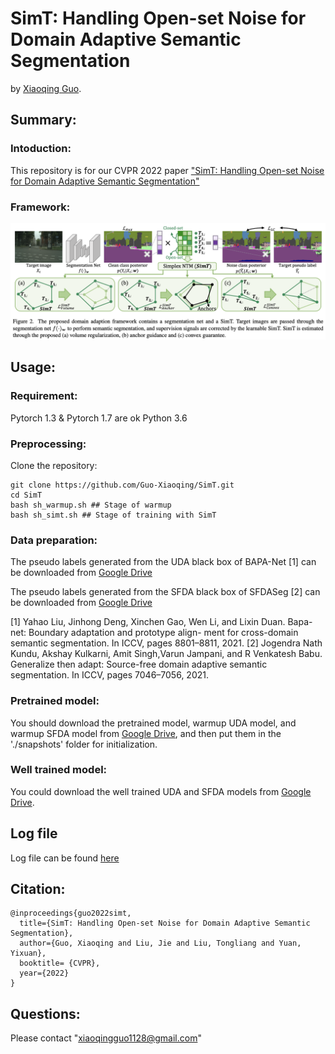 # SimT: Handling Open-set Noise for Domain Adaptive Semantic Segmentation

by [Xiaoqing Guo](https://guo-xiaoqing.github.io/).

## Summary:

### Intoduction:
This repository is for our CVPR 2022 paper ["SimT: Handling Open-set Noise for Domain Adaptive Semantic Segmentation"]()

### Framework:
![](https://github.com/CityU-AIM-Group/SimT/blob/main/network.png)

## Usage:
### Requirement:
Pytorch 1.3 & Pytorch 1.7 are ok
Python 3.6

### Preprocessing:
Clone the repository:
```
git clone https://github.com/Guo-Xiaoqing/SimT.git
cd SimT 
bash sh_warmup.sh ## Stage of warmup
bash sh_simt.sh ## Stage of training with SimT
```

### Data preparation:
The pseudo labels generated from the UDA black box of BAPA-Net [1] can be downloaded from [Google Drive](https://drive.google.com/drive/folders/1lehNWiG6YPkJd5EvXl8-qgoT5iemJ-Y9?usp=sharing)

The pseudo labels generated from the SFDA black box of SFDASeg [2] can be downloaded from [Google Drive](https://drive.google.com/drive/folders/1oi98NhGngXCoCQPhJ9IpX_GvRY1XgA2R?usp=sharing)

[1] Yahao Liu, Jinhong Deng, Xinchen Gao, Wen Li, and Lixin Duan. Bapa-net: Boundary adaptation and prototype align- ment for cross-domain semantic segmentation. In ICCV, pages 8801–8811, 2021.
[2] Jogendra Nath Kundu, Akshay Kulkarni, Amit Singh,Varun Jampani, and R Venkatesh Babu. Generalize then adapt: Source-free domain adaptive semantic segmentation. In ICCV, pages 7046–7056, 2021.

### Pretrained model:
You should download the pretrained model, warmup UDA model, and warmup SFDA model from [Google Drive](https://drive.google.com/drive/folders/1A6207JIEHx0tfaRNeJpEnYvfILX9HkpA?usp=sharing), and then put them in the './snapshots' folder for initialization. 

### Well trained model:
You could download the well trained UDA and SFDA models from [Google Drive](https://drive.google.com/drive/folders/1A6207JIEHx0tfaRNeJpEnYvfILX9HkpA?usp=sharing).

## Log file
Log file can be found [here](https://github.com/CityU-AIM-Group/SimT/blob/main/logs/)

## Citation:
```
@inproceedings{guo2022simt,
  title={SimT: Handling Open-set Noise for Domain Adaptive Semantic Segmentation},
  author={Guo, Xiaoqing and Liu, Jie and Liu, Tongliang and Yuan, Yixuan},
  booktitle= {CVPR},
  year={2022}
}
```

## Questions:
Please contact "xiaoqingguo1128@gmail.com" 
